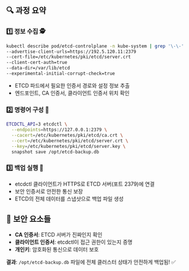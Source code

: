 ## 🔍 과정 요약

### 1️⃣ **정보 수집** 🕵️

```bash
kubectl describe pod/etcd-controlplane -n kube-system | grep '\-\-'
--advertise-client-urls=https://192.5.120.11:2379
--cert-file=/etc/kubernetes/pki/etcd/server.crt
--client-cert-auth=true
--data-dir=/var/lib/etcd
--experimental-initial-corrupt-check=true
```

- ETCD 파드에서 필요한 인증서 경로와 설정 정보 추출
- 엔드포인트, CA 인증서, 클라이언트 인증서 위치 확인

### 2️⃣ **명령어 구성** 🔧

```bash
ETCDCTL_API=3 etcdctl \
  --endpoints=https://127.0.0.1:2379 \
  --cacert=/etc/kubernetes/pki/etcd/ca.crt \
  --cert=/etc/kubernetes/pki/etcd/server.crt \
  --key=/etc/kubernetes/pki/etcd/server.key \
  snapshot save /opt/etcd-backup.db
```

### 3️⃣ **백업 실행** 💾

- etcdctl 클라이언트가 HTTPS로 ETCD 서버(포트 2379)에 연결
- 보안 인증서로 안전한 통신 보장
- ETCD의 전체 데이터를 스냅샷으로 백업 파일 생성

## 🔐 **보안 요소들**

- **CA 인증서**: ETCD 서버가 진짜인지 확인
- **클라이언트 인증서**: etcdctl이 접근 권한이 있는지 증명
- **개인키**: 암호화된 통신으로 데이터 보호

**결과**: `/opt/etcd-backup.db` 파일에 전체 클러스터 상태가 안전하게 백업됨! ✅